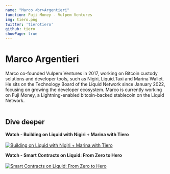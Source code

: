 ```yaml
---
name: "Marco <br>Argentieri"
function: Fuji Money - Vulpem Ventures
img: tiero.png
twitter: 'tierotiero'
github: tiero
showPage: true
---
```


# Marco Argentieri
 
Marco co-founded  Vulpem Ventures in 2017, working on Bitcoin custody solutions and developer tools, such as Nigiri, Liquid.Taxi and Marina Wallet. He sits on the Technology Board of the Liquid Network since January 2022, focusing on growing the developer ecosystem. Marco is currently working on Fuji Money, a Lightning-enabled bitcoin-backed stablecoin on the Liquid Network.
<br><br>

## Dive deeper


<div class="grid grid-cols-2 gap-5">
<div class="p-3 my-2">

**Watch - Building on Liquid with Nigiri + Marina with Tiero**  <br><br>
[![Building on Liquid with Nigiri + Marina with Tiero](/2022/content/tiero1.png)](https://youtu.be/Dh3OgyQC7M0/)
</div>

<div class="p-3 my-2">

**Watch - Smart Contracts on Liquid: From Zero to Hero**  <br><br>
[![Smart Contracts on Liquid: From Zero to Hero](/2022/content/tiero2.png)](https://youtu.be/ODSC-BGc8wo/)
</div>


</div>

<br>




